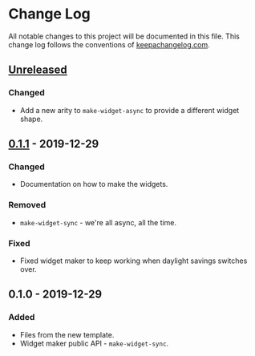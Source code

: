 # Change Log
All notable changes to this project will be documented in this file. This change log follows the conventions of [keepachangelog.com](http://keepachangelog.com/).

## [Unreleased]
### Changed
- Add a new arity to `make-widget-async` to provide a different widget shape.

## [0.1.1] - 2019-12-29
### Changed
- Documentation on how to make the widgets.

### Removed
- `make-widget-sync` - we're all async, all the time.

### Fixed
- Fixed widget maker to keep working when daylight savings switches over.

## 0.1.0 - 2019-12-29
### Added
- Files from the new template.
- Widget maker public API - `make-widget-sync`.

[Unreleased]: https://github.com/your-name/myweb/compare/0.1.1...HEAD
[0.1.1]: https://github.com/your-name/myweb/compare/0.1.0...0.1.1
